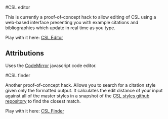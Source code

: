 #CSL editor

This is currently a proof-of-concept hack to allow editing of CSL using a web-based interface presenting you with example citations and bibliographies which update in real time as you type.

Play with it here: [CSL Editor](http://steveridout.com/cslEditor)

## Attributions

Uses the [CodeMirror](http://codemirror.net) javascript code editor.

#CSL finder

Another proof-of-concept hack. Allows you to search for a citation style given only the formatted output. It calculates the edit distance of your input against all of the master styles in a snapshot of the [CSL styles github repository](https://github.com/citation-style-language/styles) to find the closest match.

Play with it here: [CSL Finder](http://steveridout.com/cslEditor/cslFinder)
